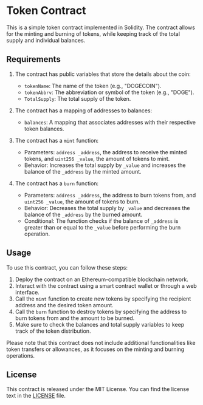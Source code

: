 # Token Contract

This is a simple token contract implemented in Solidity. The contract allows for the minting and burning of tokens, while keeping track of the total supply and individual balances.

## Requirements

1. The contract has public variables that store the details about the coin:
   - `tokenName`: The name of the token (e.g., "DOGECOIN").
   - `tokenAbbrv`: The abbreviation or symbol of the token (e.g., "DOGE").
   - `TotalSupply`: The total supply of the token.

2. The contract has a mapping of addresses to balances:
   - `balances`: A mapping that associates addresses with their respective token balances.

3. The contract has a `mint` function:
   - Parameters: `address _address`, the address to receive the minted tokens, and `uint256 _value`, the amount of tokens to mint.
   - Behavior: Increases the total supply by `_value` and increases the balance of the `_address` by the minted amount.

4. The contract has a `burn` function:
   - Parameters: `address _address`, the address to burn tokens from, and `uint256 _value`, the amount of tokens to burn.
   - Behavior: Decreases the total supply by `_value` and decreases the balance of the `_address` by the burned amount.
   - Conditional: The function checks if the balance of `_address` is greater than or equal to the `_value` before performing the burn operation.

## Usage

To use this contract, you can follow these steps:

1. Deploy the contract on an Ethereum-compatible blockchain network.
2. Interact with the contract using a smart contract wallet or through a web interface.
3. Call the `mint` function to create new tokens by specifying the recipient address and the desired token amount.
4. Call the `burn` function to destroy tokens by specifying the address to burn tokens from and the amount to be burned.
5. Make sure to check the balances and total supply variables to keep track of the token distribution.

Please note that this contract does not include additional functionalities like token transfers or allowances, as it focuses on the minting and burning operations.

## License

This contract is released under the MIT License. You can find the license text in the [LICENSE](LICENSE) file.

